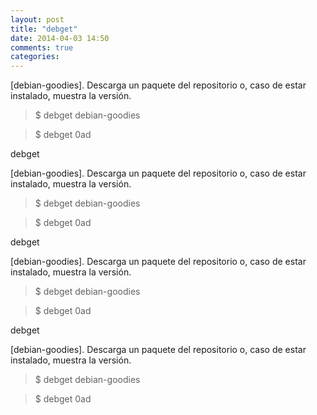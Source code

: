 ```yaml
---
layout: post
title: "debget"
date: 2014-04-03 14:50
comments: true
categories: 
---
```

[debian-goodies]. Descarga un paquete del repositorio o, caso de estar instalado, muestra la versión.

>$ debget debian-goodies

>$ debget 0ad

debget

[debian-goodies]. Descarga un paquete del repositorio o, caso de estar instalado, muestra la versión.

>$ debget debian-goodies

>$ debget 0ad

debget

[debian-goodies]. Descarga un paquete del repositorio o, caso de estar instalado, muestra la versión.

>$ debget debian-goodies

>$ debget 0ad

debget

[debian-goodies]. Descarga un paquete del repositorio o, caso de estar instalado, muestra la versión.

>$ debget debian-goodies

>$ debget 0ad

